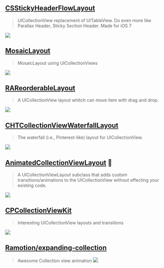 [CSStickyHeaderFlowLayout](https://github.com/jamztang/CSStickyHeaderFlowLayout)
--
> UICollectionView replacement of UITableView. Do even more like Parallax Header, Sticky Section Header. Made for iOS 7

![](https://camo.githubusercontent.com/3aab9bc8e28dcde1a0fcd92eeac9d5ccf2507368/687474703a2f2f662e636c2e6c792f6974656d732f30353133307332723058316a3178314e3051336e2f73706f746966792d34382d31362d68616c662e676966)

[MosaicLayout](https://github.com/betzerra/MosaicLayout)
--
> MosaicLayout using UICollectionViews

![](https://camo.githubusercontent.com/05e958af928b0dcec951b57764eb1fdbf4f119e9/687474703a2f2f7777772e6265747a657272612e636f6d2e61722f77702d636f6e74656e742f75706c6f6164732f323031332f30322f50686f746f2d4665622d31372d362d32392d31342d504d2e706e67)

[RAReorderableLayout](https://github.com/ra1028/RAReorderableLayout)
--
> A UICollectionView layout whitch can move item with drag and drop.

![](https://github.com/ra1028/RAReorderableLayout/raw/master/Assets/animation.gif)

[CHTCollectionViewWaterfallLayout](https://github.com/chiahsien/CHTCollectionViewWaterfallLayout)
--
> The waterfall (i.e., Pinterest-like) layout for UICollectionView.

![](https://cloud.githubusercontent.com/assets/474/3419095/25b4de9e-fe56-11e3-9b98-690319d736ce.png)

[AnimatedCollectionViewLayout](https://github.com/KelvinJin/AnimatedCollectionViewLayout) :rocket:
--
> A UICollectionViewLayout subclass that adds custom transitions/animations to the UICollectionView without effecting your existing code.

![](https://camo.githubusercontent.com/c705b49cacffff94683ce416259063bd5227f5e4/687474703a2f2f692e696d6775722e636f6d2f6c4c6f6f5851372e676966)

[CPCollectionViewKit](https://github.com/ParsifalC/CPCollectionViewKit)
--
> Interesting UICollectionView layouts and transitions

![](https://github.com/ParsifalC/CPCollectionViewKit/raw/master/Demos/CPCollectionViewCardLayoutDemo/CardLayoutRotateinout.gif?raw=true)

[Ramotion/expanding-collection](https://github.com/Ramotion/expanding-collection)
-- 
>Awesome Collection view animation
![](https://github.com/Ramotion/expanding-collection/blob/master/preview.gif)
